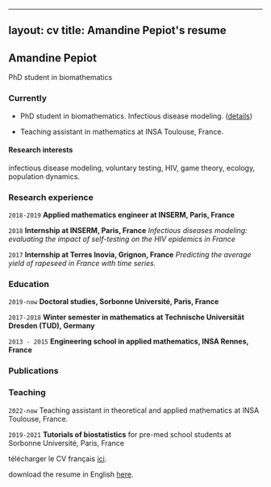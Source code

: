 
---
layout: cv
title: Amandine Pepiot's resume
---

## Amandine Pepiot
PhD student in biomathematics


### Currently

- PhD student in biomathematics. Infectious disease modeling. ([details](https://apepiot.github.io/projects))

- Teaching assistant in mathematics at INSA Toulouse, France.


#### Research interests

infectious disease modeling, voluntary testing, HIV, game theory, ecology, population dynamics.

### Research experience

`2018-2019`
__Applied mathematics engineer at INSERM, Paris, France__

`2018`
__Internship at INSERM, Paris, France__
_Infectious diseases modeling: evaluating the impact of self-testing on the HIV epidemics in France_

`2017` 
__Internship at Terres Inovia, Grignon, France__
 _Predicting the average yield of rapeseed in France with time series._

### Education

`2019-now`
__Doctoral studies, Sorbonne Université, Paris, France__

`2017-2018`
__Winter semester in mathematics at Technische Universität Dresden (TUD), Germany__

`2013 - 2015`
__Engineering school in applied mathematics, INSA Rennes, France__


### Publications

<!-- A list is also available [online](http://scholar.google.co.uk/citations?user=LTOTl0YAAAAJ) -->


### Teaching
`2022-now`
Teaching assistant in theoretical and applied mathematics at INSA Toulouse, France.

`2019-2021`
__Tutorials of biostatistics__
for pre-med school students at Sorbonne Université, Paris, France

télécharger le CV français [ici](https://apepiot.github.io/pdfs/CV_github_FR.pdf).

download the resume in English [here](https://apepiot.github.io/pdfs/CV_github_EN.pdf).

<!-- #### Footer

Last updated: May 2023 -->

